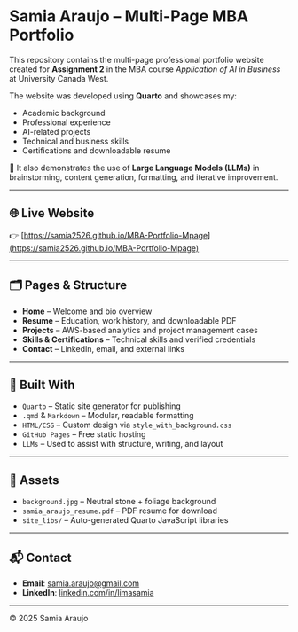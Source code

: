 # Samia Araujo – Multi-Page MBA Portfolio

This repository contains the multi-page professional portfolio website created for **Assignment 2** in the MBA course *Application of AI in Business* at University Canada West.

The website was developed using **Quarto** and showcases my:

- Academic background
- Professional experience
- AI-related projects
- Technical and business skills
- Certifications and downloadable resume

🧠 It also demonstrates the use of **Large Language Models (LLMs)** in brainstorming, content generation, formatting, and iterative improvement.

---

## 🌐 Live Website

👉 [https://samia2526.github.io/MBA-Portfolio-Mpage](https://samia2526.github.io/MBA-Portfolio-Mpage)

---

## 🗂️ Pages & Structure

- **Home** – Welcome and bio overview
- **Resume** – Education, work history, and downloadable PDF
- **Projects** – AWS-based analytics and project management cases
- **Skills & Certifications** – Technical skills and verified credentials
- **Contact** – LinkedIn, email, and external links

---

## 🧰 Built With

- `Quarto` – Static site generator for publishing
- `.qmd` & `Markdown` – Modular, readable formatting
- `HTML/CSS` – Custom design via `style_with_background.css`
- `GitHub Pages` – Free static hosting
- `LLMs` – Used to assist with structure, writing, and layout

---

## 📎 Assets

- `background.jpg` – Neutral stone + foliage background
- `samia_araujo_resume.pdf` – PDF resume for download
- `site_libs/` – Auto-generated Quarto JavaScript libraries

---

## 📬 Contact

- **Email**: samia.araujo@gmail.com  
- **LinkedIn**: [linkedin.com/in/limasamia](https://linkedin.com/in/limasamia)

---

© 2025 Samia Araujo
